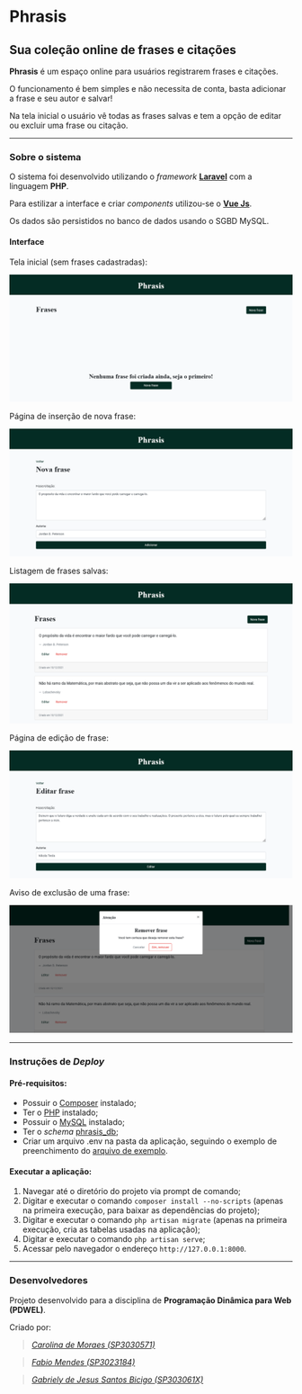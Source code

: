 # Phrasis
## Sua coleção online de frases e citações

**Phrasis** é um espaço online para usuários registrarem frases e citações.

O funcionamento é bem simples e não necessita de conta, basta adicionar a frase e seu autor e salvar!

Na tela inicial o usuário vê todas as frases salvas e tem a opção de editar ou excluir uma frase ou citação.

---
### Sobre o sistema

O sistema foi desenvolvido utilizando o *framework* **[Laravel](https://laravel.com 'Saiba mais')** com a linguagem **PHP**.

Para estilizar a interface e criar *components* utilizou-se o **[Vue Js](https://vuejs.org/ 'Saiba mais')**.

Os dados são persistidos no banco de dados usando o SGBD MySQL.

#### Interface

Tela inicial (sem frases cadastradas):

![Print da tela inicial](img/tela_inicial.png "Início")

Página de inserção de nova frase:

![Print da tela de nova frase](img/adicionar_frase.png "Adicionar")

Listagem de frases salvas:

![Print da tela de listagem de frases](img/lista_frases.png "Lista")

Página de edição de frase:

![Print da tela de edição de uma frase](img/edicao_frase.png "Edição")

Aviso de exclusão de uma frase:

![Print do aviso de exclusão de uma frase](img/deletar_frase.png "Excluir")

---
### Instruções de *Deploy*

#### Pré-requisitos:
* Possuir o [Composer](https://getcomposer.org/ 'Saiba mais') instalado;
* Ter o [PHP](http://php.net/manual/en/install.php 'Saiba mais') instalado;
* Possuir o [MySQL](https://dev.mysql.com/doc/mysql-installation-excerpt/5.7/en/ 'Saiba mais') instalado;
* Ter o *schema* [phrasis_db](https://github.com/fabioTowers/phrasis/blob/main/phrasis_db.sql 'Script de criação');
* Criar um arquivo .env na pasta da aplicação, seguindo o exemplo de preenchimento do [arquivo de exemplo](https://github.com/fabioTowers/phrasis/blob/main/.env.example).

#### Executar a aplicação:
1. Navegar até o diretório do projeto via prompt de comando;
2. Digitar e executar o comando `composer install --no-scripts` (apenas na primeira execução, para baixar as dependências do projeto);
3. Digitar e executar o comando `php artisan migrate` (apenas na primeira execução, cria as tabelas usadas na aplicação);
4. Digitar e executar o comando `php artisan serve`;
5. Acessar pelo navegador o endereço `http://127.0.0.1:8000`.

---
### Desenvolvedores

Projeto desenvolvido para a disciplina de **Programação Dinâmica para Web (PDWEL)**.

Criado por:

> *[Carolina de Moraes (SP3030571)](https://github.com/CarolinaMoraes 'Ver perfil no GitHub')*

> *[Fabio Mendes (SP3023184)](https://github.com/fabioTowers 'Ver perfil no GitHub')*

> *[Gabriely de Jesus Santos Bicigo (SP303061X)](https://github.com/GabrielyBicigo 'Ver perfil no GitHub')*
> 
